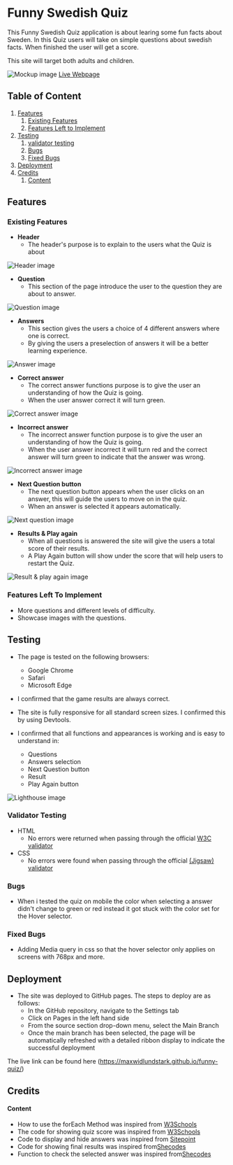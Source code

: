 # Funny Swedish Quiz
This Funny Swedish Quiz application is about learing some fun facts about Sweden. In this Quiz users will take on simple questions about swedish facts. When finished the user will get a score. 

This site will target both adults and children. 

![Mockup image](https://github.com/Maxwidlundstark/funny-quiz/blob/main/docs/Ami.responsivedesign.PNG)
[Live Webpage](https://maxwidlundstark.github.io/funny-quiz/)

## Table of Content

1. [Features](#Features)
   1. [Existing Features](#existing-features)
   2. [Features Left to Implement](#features-left-to-implement)
2. [Testing](#testing)
   1. [validator testing](#validator-testing)
   2. [Bugs](#bugs)
   3. [Fixed Bugs](#fixed-bugs)
3. [Deployment](#deployment)
4. [Credits](#credits)
   1. [Content](#content)
   

## Features

### Existing Features

- __Header__
  - The header's purpose is to explain to the users what the Quiz is about

 ![Header image](https://github.com/Maxwidlundstark/funny-quiz/blob/main/docs/Home%20Header%20webpage.PNG)

- __Question__
  - This section of the page introduce the user to the question they are about to answer.
 
![Question image](https://github.com/Maxwidlundstark/funny-quiz/blob/main/docs/Question%20section.PNG)

- __Answers__
  - This section gives the users a choice of 4 different answers where one is correct.
  - By giving the users a preselection of answers it will be a better learning experience. 
 
![Answer image](https://github.com/Maxwidlundstark/funny-quiz/blob/main/docs/Answers%20.PNG)

- __Correct answer__
  - The correct answer functions purpose is to give the user an understanding of how the Quiz is going. 
  - When the user answer correct it will turn green. 

![Correct answer image](https://github.com/Maxwidlundstark/funny-quiz/blob/main/docs/correct%20answer.PNG)

- __Incorrect answer__
  - The incorrect answer function purpose is to give the user an understanding of how the Quiz is going. 
  - When the user answer incorrect it will turn red and the correct answer will turn green to indicate that the answer was wrong.

![Incorrect answer image](https://github.com/Maxwidlundstark/funny-quiz/blob/main/docs/incorrect%20answer.PNG)

- __Next Question button__
  - The next question button appears when the user clicks on an answer, this will guide the users to move on in the quiz.
  - When an answer is selected it appears automatically.

![Next question image](https://github.com/Maxwidlundstark/funny-quiz/blob/main/docs/next-question.PNG)

- __Results & Play again__
  - When all questions is answered the site will give the users a total score of their results.
  - A Play Again button will show under the score that will help users to restart the Quiz. 

![Result & play again image](https://github.com/Maxwidlundstark/funny-quiz/blob/main/docs/result%20page.PNG)

### Features Left To Implement
- More questions and different levels of difficulty.
- Showcase images with the questions.

## Testing
- The page is tested on the following browsers:
  - Google Chrome 
  - Safari 
  - Microsoft Edge

- I confirmed that the game results are always correct.

- The site is fully responsive for all standard screen sizes. I confirmed this by using Devtools.

- I confirmed that all functions and appearances is working and is easy to understand in: 
  - Questions
  - Answers selection
  - Next Question button
  - Result 
  - Play Again button

![Lighthouse image](https://github.com/Maxwidlundstark/funny-quiz/blob/main/docs/lighthouse.PNG)

### Validator Testing
- HTML
  - No errors were returned when passing through the official [W3C validator](https://validator.w3.org/nu/#textarea)
- CSS
  - No errors were found when passing through the official [(Jigsaw) validator](https://jigsaw.w3.org/css-validator/validator)

### Bugs
- When i tested the quiz on mobile the color when selecting a answer didn't change to green or red instead it got stuck with the color set for the Hover selector. 

### Fixed Bugs
- Adding Media query in css so that the hover selector only applies on screens with 768px and more. 

## Deployment
- The site was deployed to GitHub pages. The steps to deploy are as follows: 
  - In the GitHub repository, navigate to the Settings tab 
  - Click on Pages in the left hand side
  - From the source section drop-down menu, select the Main Branch
  - Once the main branch has been selected, the page will be automatically refreshed with a detailed ribbon display to indicate the successful deployment

The live link can be found here (https://maxwidlundstark.github.io/funny-quiz/)

## Credits

#### Content
- How to use the forEach Method was inspired from [W3Schools](https://www.w3schools.com/jsref/jsref_foreach.asp)
- The code for showing quiz score was inspired from [W3Schools](https://www.w3schools.com/graphics/game_score.asp)
- Code to display and hide answers was inspired from [Sitepoint](https://www.sitepoint.com/community/t/how-to-hide-answers-in-my-js-quiz/372748)
- Code for showing final results was inspired from[Shecodes](https://www.shecodes.io/athena?tag=quiz#questions)
- Function to check the selected answer was inspired from[Shecodes](https://www.shecodes.io/athena?tag=quiz#questions)
